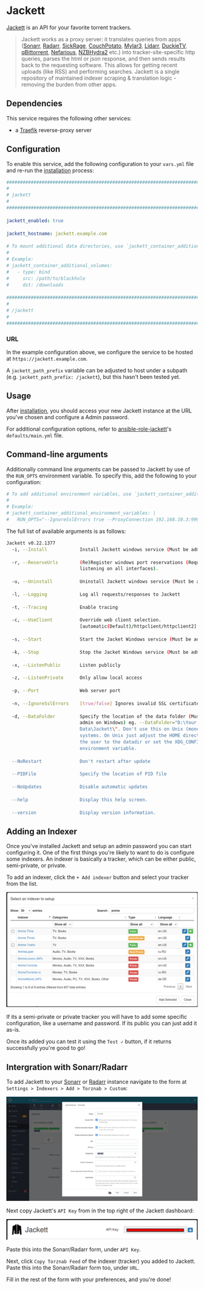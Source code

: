 # Jackett

[Jackett](https://github.com/Jackett/Jackett) is an API for your favorite torrent trackers.

> Jackett works as a proxy server: it translates queries from apps ([Sonarr](https://github.com/Sonarr/Sonarr), [Radarr](https://github.com/Radarr/Radarr), [SickRage](https://sickrage.github.io/), [CouchPotato](https://couchpota.to/), [Mylar3](https://github.com/mylar3/mylar3), [Lidarr](https://github.com/lidarr/lidarr), [DuckieTV](https://github.com/SchizoDuckie/DuckieTV), [qBittorrent](https://www.qbittorrent.org/), [Nefarious](https://github.com/lardbit/nefarious), [NZBHydra2](https://github.com/theotherp/nzbhydra2) etc.) into tracker-site-specific http queries, parses the html or json response, and then sends results back to the requesting software. This allows for getting recent uploads (like RSS) and performing searches. Jackett is a single repository of maintained indexer scraping & translation logic - removing the burden from other apps.

## Dependencies

This service requires the following other services:

- a [Traefik](traefik.md) reverse-proxy server

## Configuration

To enable this service, add the following configuration to your `vars.yml` file and re-run the [installation](../installing.md) process:

```yaml
########################################################################
#                                                                      #
# jackett                                                              #
#                                                                      #
########################################################################

jackett_enabled: true

jackett_hostname: jackett.example.com

# To mount additional data directories, use `jackett_container_additional_volumes`
#
# Example:
# jackett_container_additional_volumes:
#   - type: bind
#     src: /path/to/blackhole
#     dst: /downloads

########################################################################
#                                                                      #
# /jackett                                                             #
#                                                                      #
########################################################################
```

### URL

In the example configuration above, we configure the service to be hosted at `https://jackett.example.com`.

A `jackett_path_prefix` variable can be adjusted to host under a subpath (e.g. `jackett_path_prefix: /jackett`), but this hasn't been tested yet.

## Usage

After [installation](../installing.md), you should access your new Jackett instance at the URL you've chosen and configure a Admin password.

For additional configuration options, refer to [ansible-role-jackett](https://github.com/spatterIight/ansible-role-jackett)'s `defaults/main.yml` file.

## Command-line arguments 

Additionally command line arguments can be passed to Jackett by use of the `RUN_OPTS` environment variable. To specify this, add the following to your configuration:

```yaml
# To add additional environment variables, use `jackett_container_additional_environment_variables`
#
# Example:
# jackett_container_additional_environment_variables: |
#   RUN_OPTS="--IgnoreSslErrors true --ProxyConnection 192.168.10.3:9999"
```

The full list of available arguments is as follows:

```sh
Jackett v0.22.1377
  -i, --Install            Install Jackett windows service (Must be admin)

  -r, --ReserveUrls        (Re)Register windows port reservations (Required for
                           listening on all interfaces).

  -u, --Uninstall          Uninstall Jackett windows service (Must be admin).

  -l, --Logging            Log all requests/responses to Jackett

  -t, --Tracing            Enable tracing

  -c, --UseClient          Override web client selection.
                           [automatic(Default)/httpclient/httpclient2]

  -s, --Start              Start the Jacket Windows service (Must be admin)

  -k, --Stop               Stop the Jacket Windows service (Must be admin)

  -x, --ListenPublic       Listen publicly

  -z, --ListenPrivate      Only allow local access

  -p, --Port               Web server port

  -n, --IgnoreSslErrors    [true/false] Ignores invalid SSL certificates

  -d, --DataFolder         Specify the location of the data folder (Must be
                           admin on Windows) eg. --DataFolder="D:\Your
                           Data\Jackett\". Don't use this on Unix (mono)
                           systems. On Unix just adjust the HOME directory of
                           the user to the datadir or set the XDG_CONFIG_HOME
                           environment variable.

  --NoRestart              Don't restart after update
  
  --PIDFile                Specify the location of PID file
  
  --NoUpdates              Disable automatic updates
  
  --help                   Display this help screen.
  
  --version                Display version information.
```

## Adding an Indexer

Once you've installed Jackett and setup an admin password you can start configuring it. One of the first things you're likely to want to do is configure some indexers. An indexer is basically a tracker, which can be either public, semi-private, or private.

To add an indexer, click the `+ Add indexer` button and select your tracker from the list.

![Jackett Add Indexer](../assets/jackett-add-indexer.png)

If its a semi-private or private tracker you will have to add some specific configuration, like a username and password. If its public you can just add it as-is.

Once its added you can test it using the `Test ✓` button, if it returns successfully you're good to go!

## Intergration with Sonarr/Radarr

To add Jackett to your [Sonarr](sonarr.md) or [Radarr](radarr.md) instance navigate to the form at `Settings > Indexers > Add > Torznab > Custom`:

![Sonarr Add Indexer](../assets/sonarr-add-indexer.png)

Next copy Jackett's `API Key` from in the top right of the Jackett dashboard:

![Jackett API Key](../assets/jackett-api-key.png)

Paste this into the Sonarr/Radarr form, under `API Key`. 

Next, click `Copy Torznab Feed` of the indexer (tracker) you added to Jackett. Paste this into the Sonarr/Radarr form too, under `URL`. 

Fill in the rest of the form with your preferences, and you're done!
